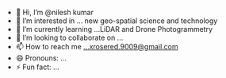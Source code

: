- 👋 Hi, I’m @nilesh kumar
- 👀 I’m interested in ... new geo-spatial science and technology
- 🌱 I’m currently learning ...LiDAR and Drone Photogrammetry
- 💞️ I’m looking to collaborate on ...
- 📫 How to reach me ...xrosered.9009@gmail.com
- 😄 Pronouns: ...
- ⚡ Fun fact: ...

<!---
nilesh194/nilesh194 is a ✨ special ✨ repository because its `README.md` (this file) appears on your GitHub profile.
You can click the Preview link to take a look at your changes.
--->
